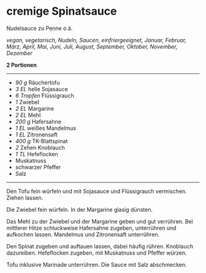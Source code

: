 # cremige Spinatsauce

Nudelsauce zu Penne o.ä.

*vegan, vegetarisch, Nudeln, Saucen, einfriergeeignet, Januar, Februar, März, April, Mai, Juni, Juli, August, September, Oktober, November, Dezember*

**2 Portionen**

---

- *90 g* Räuchertofu
- *3 EL* helle Sojasauce
- *6 Tropfen* Flüssigrauch
- *1* Zwiebel
- *2 EL* Margarine
- *2 EL* Mehl
- *200 g* Hafersahne
- *1 EL* weißes Mandelmus
- *1 EL* Zitronensaft
- *400 g* TK-Blattspinat
- *2* Zehen Knoblauch
- *1 TL* Hefeflocken
- Muskatnuss
- schwarzer Pfeffer
- Salz

---

Den Tofu fein würfeln und mit Sojasauce und Flüssigrauch vermischen. Ziehen lassen.

Die Zwiebel fein würfeln. In der Margarine glasig dünsten.

Das Mehl zu der Zwiebel und der Margarine geben und gut verrühren. Bei mittlerer Hitze schluckweise Hafersahne zugeben, unterrühren und aufkochen lassen. Mandelmus und Zitronensaft unterrühren.

Den Spinat zugeben und auftauen lassen, dabei häufig rühren. Knoblauch dazureiben. Hefeflocken zugeben, mit Muskatnuss und Pfeffer würzen.

Tofu inklusive Marinade unterrühren. Die Sauce mit Salz abschmecken.
